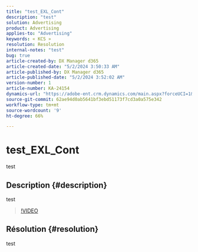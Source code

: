 ```yaml
---
title: "test_EXL_Cont"
description: "test"
solution: Advertising
product: Advertising
applies-to: "Advertising"
keywords: « KCS »
resolution: Resolution
internal-notes: "test"
bug: true
article-created-by: DX Manager d365
article-created-date: "5/2/2024 3:50:33 AM"
article-published-by: DX Manager d365
article-published-date: "5/2/2024 3:52:02 AM"
version-number: 1
article-number: KA-24154
dynamics-url: "https://adobe-ent.crm.dynamics.com/main.aspx?forceUCI=1&pagetype=entityrecord&etn=knowledgearticle&id=e6c6081b-3708-ef11-9f8a-6045bd0065b6"
source-git-commit: 62ae94d0ab5641bf3ebd51173f7cd3a0a575e342
workflow-type: tm+mt
source-wordcount: '9'
ht-degree: 66%

---
```


# test_EXL_Cont


test

## Description {#description}

test

>[!VIDEO](https://video.tv.adobe.com/v/18696?quality=9&amp;learn=on)




## Résolution {#resolution}


test
